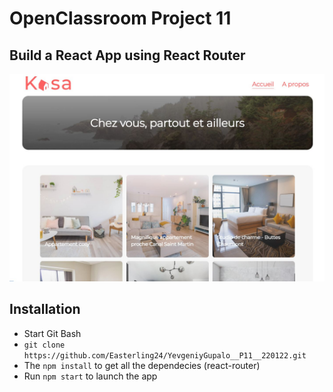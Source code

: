 # OpenClassroom Project 11

## Build a React App using React Router 

![Screenshot](screen.JPG)

## Installation
* Start Git Bash
*  `git clone https://github.com/Easterling24/YevgeniyGupalo__P11__220122.git`
* The `npm install` to get all the dependecies (react-router)
* Run `npm start` to launch the app

